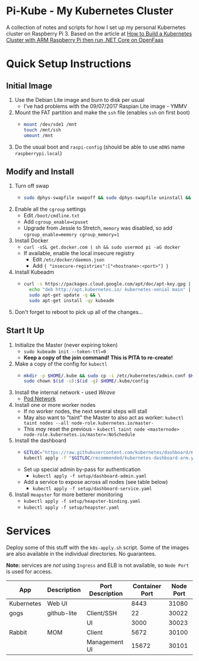 # Pi-Kube - My Kubernetes Cluster
A collection of notes and scripts for how I set up my personal Kubernetes cluster on
Raspberry Pi 3. Based on the article at
[How to Build a Kubernetes Cluster with ARM Raspberry Pi then run .NET Core on OpenFaas](https://www.hanselman.com/blog/HowToBuildAKubernetesClusterWithARMRaspberryPiThenRunNETCoreOnOpenFaas.aspx)

# Quick Setup Instructions
## Initial Image
1. Use the Debian Lite image and burn to disk per usual
   - I've had problems with the 09/07/2017 Raspian Lite image - YMMV
1. Mount the FAT partition and make the `ssh` file (enables `ssh` on first boot)
   - ```bash
     mount /dev/sde1 /mnt
     touch /mnt/ssh
     umount /mnt
     ```
1. Do the usual boot and `raspi-config` (should be able to use `mDNS` name `raspberrypi.local`)

## Modify and Install
1. Turn off swap 
   - ```bash
     sudo dphys-swapfile swapoff && sudo dphys-swapfile uninstall && sudo update-rc.d dphys-swapfile remove
     ```
1. Enable all the `cgroup` settings
   - Edit `/boot/cmdline.txt`
   - Add `cgroup_enable=cpuset`
   - Upgrade from Jessie to Stretch, `memory` was disabled, so add `cgroup_enable=memory cgroup_memory=1`
1. Install Docker
   - `curl -sSL get.docker.com | sh && sudo usermod pi -aG docker`
   - If available, enable the local insecure registry
     - Edit `/etc/docker/daemon.json`
     - Add `{ "insecure-registries":["<hostnane>:<port>"] }`
1. Install Kubeadm
   - ```bash
     curl -s https://packages.cloud.google.com/apt/doc/apt-key.gpg | sudo apt-key add - && \
       echo "deb http://apt.kubernetes.io/ kubernetes-xenial main" | sudo tee /etc/apt/sources.list.d/kubernetes.list && \
       sudo apt-get update -q && \
       sudo apt-get install -qy kubeadm
     ```
1. Don't forget to reboot to pick up all of the changes...
     
## Start It Up
1. Initialize the Master (never expiring token)
   - `sudo kubeadm init --token-ttl=0`
   - **Keep a copy of the join command! This is PITA to re-create!**
1. Make a copy of the config for `kubectl`
   - ```bash
     mkdir -p $HOME/.kube && sudo cp -i /etc/kubernetes/admin.conf $HOME/.kube/config
     sudo chown $(id -u):$(id -g) $HOME/.kube/config
     ```
1. Install the internal network - used _Weave_
   - [Pod Network](https://kubernetes.io/docs/setup/independent/create-cluster-kubeadm/#pod-network)
1. Install one or more worker nodes
   - If no worker nodes, the next several steps will stall
   - May also want to "taint" the Master to also act as worker: `kubectl taint nodes --all node-role.kubernetes.io/master-`
   - This _may_ reset the previous - `kubectl taint node <masternode> node-role.kubernetes.io/master=:NoSchedule`
1. Install the dashboard
   - ```bash
     GITLOC="https://raw.githubusercontent.com/kubernetes/dashboard/master/src/deploy/"
     kubectl apply -f "$GITLOC/recommended/kubernetes-dashboard-arm.yaml"
     ```
   - Set up special admin by-pass for authentication
     - `kubectl apply -f setup/dashboard-admin.yaml`
   - Add a service to expose across all nodes (see table below)
     - `kubectl apply -f setup/dashboard-service.yaml`
1. Install `Heapster` for more betterer monitoring
   - `kubectl apply -f setup/heapster-binding.yaml`
   - `kubectl apply -f setup/heapster.yaml`

# Services
Deploy some of this stuff with the `k8s-apply.sh` script. Some of the images are also available in the individual
directories. No guarantees.

**Note:** services are _not_ using `Ingress` and ELB is not available, so `Node Port` is used for access.

| App        | Description | Port Description | Container Port | Node Port |
|------------|-------------|------------------|----------------|-----------|
| Kubernetes | Web UI      |                  | 8443           | 31080 |
| gogs       | github-lite | Client/SSH       |    22          | 30022 |
|            |             | UI               |  3000          | 30023 |
| Rabbit     | MOM         | Client           |  5672          | 30100 |
|            |             | Management UI    | 15672          | 30101 |
